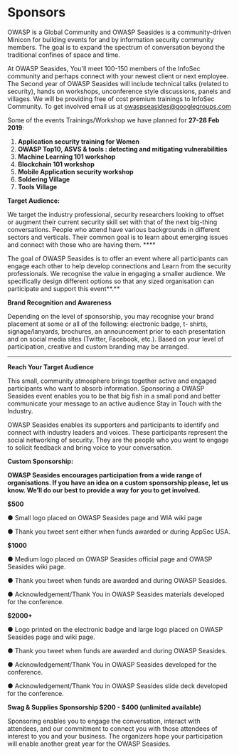 # Sponsors

OWASP is a Global Community and OWASP Seasides is a community-driven Minicon for building events for and by information security community members. The goal is to expand the spectrum of conversation beyond the traditional confines of space and time.

At OWASP Seasides, You'll meet 100-150 members of the InfoSec community and perhaps connect with your newest client or next employee. The Second year of OWASP Seasides will include technical talks \(related to security\), hands on workshops, unconference style discussions, panels and villages. We will be providing free of cost premium trainings to InfoSec Community. To get involved email us at owaspseasides@googlegroups.com 

Some of the events Trainings/Workshop we have planned for **27-28 Feb 2019**:

1. **Application security training for Women** 
2. **OWASP Top10, ASVS & tools : detecting and mitigating vulnerabilities** 
3. **Machine Learning 101 workshop**
4. **Blockchain 101 workshop**
5. **Mobile Application security workshop**
6. **Soldering Village**
7. **Tools Village**

**Target Audience:**

We target the industry professional, security researchers looking to offset or augment their current security skill set with that of the next big-thing conversations. People who attend have various backgrounds in different sectors and verticals. Their common goal is to learn about emerging issues and connect with those who are having them. ****

The goal of OWASP Seasides is to offer an event where all participants can engage each other to help develop connections and Learn from the  security professionals. We recognise the value in engaging a smaller audience. We specifically design different options so that any sized organisation can participate and support this event**.**  


**Brand Recognition and Awareness**

Depending on the level of sponsorship, you may recognise your brand placement at some or all of the following: electronic badge, t- shirts, signage/lanyards, brochures, an announcement prior to each presentation and on social media sites \(Twitter, Facebook, etc.\). Based on your level of participation, creative and custom branding may be arranged.  
****

**Reach Your Target Audience**

This small, community atmosphere brings together active and engaged participants who want to absorb information. Sponsoring a OWASP Seasides event enables you to be that big fish in a small pond and better communicate your message to an active audience Stay in Touch with the Industry.

OWASP Seasides enables its supporters and participants to identify and connect with industry leaders and voices. These participants represent the social networking of security. They are the people who you want to engage to solicit feedback and bring voice to your conversation.  


**Custom Sponsorship:**

**OWASP Seasides encourages participation from a wide range of organisations. If you have an idea on a custom sponsorship please, let us know. We’ll do our best to provide a way for you to get involved.**

**$500**

●  Small logo placed on OWASP Seasides page and WIA wiki page

●  Thank you tweet sent either when funds awarded or during AppSec USA.

**$1000**

●  Medium logo placed on OWASP Seasides official page and OWASP Seasides wiki page.

●  Thank you tweet when funds are awarded and during OWASP Seasides.

●  Acknowledgement/Thank You in OWASP Seasides materials developed for the conference.

**$2000+**

●  Logo printed on the electronic badge and large logo placed on OWASP Seasides page and wiki page.

●  Thank you tweet when funds are awarded and during OWASP Seasides.

●  Acknowledgement/Thank You in OWASP Seasides developed for the conference.

●  Acknowledgement/Thank You in OWASP Seasides slide deck developed for the conference.

**Swag & Supplies Sponsorship $200 - $400 \(unlimited available\)**

Sponsoring enables you to engage the conversation, interact with attendees, and our commitment to connect you with those attendees of interest to you and your business. The organizers hope your participation will enable another great year for the OWASP Seasides.

